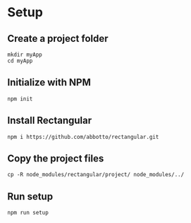 # Setup

## Create a project folder
	mkdir myApp
	cd myApp

## Initialize with NPM
	npm init

## Install Rectangular
	npm i https://github.com/abbotto/rectangular.git
	
## Copy the project files
	cp -R node_modules/rectangular/project/ node_modules/../

## Run setup
	npm run setup

